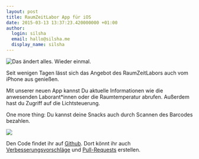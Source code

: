 ```yaml
---
layout: post
title: RaumZeitLabor App für iOS
date: 2015-03-13 13:37:23.420000000 +01:00
author:
  login: silsha
  email: hallo@silsha.me
  display_name: silsha
---
```

<img src="/assets/rzlapp-mockup.png" style="float:left;">

Das ändert alles. Wieder einmal.

Seit wenigen Tagen lässt sich das Angebot des RaumZeitLabors 
auch vom iPhone aus genießen.

Mit unserer neuen App kannst Du aktuelle Informationen wie die anwesenden
Laborant*innen oder die Raumtemperatur abrufen. Außerdem hast du Zugriff auf
die Lichtsteuerung.

One more thing: Du kannst deine Snacks auch durch Scannen des 
Barcodes bezahlen.

<a href="https://itunes.apple.com/us/app/raumzeitlabor/id968588733"><img src="/assets/apple_appstore.svg"></a>

Den Code findet ihr auf <a href="https://github.com/silsha/raumzeitlabor-ios/">Github</a>.
Dort könnt ihr auch <a href="https://github.com/silsha/raumzeitlabor-ios/issues">Verbesserungsvorschläge</a>
und <a href="https://github.com/silsha/raumzeitlabor-ios/pull">Pull-Requests</a>
erstellen.
